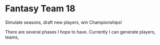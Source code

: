 # Fantasy Team 18

Simulate seasons, draft new players, win Championships!

There are several phases I hope to have. Currently I can generate players, teams,
